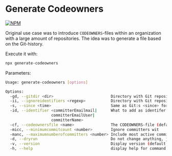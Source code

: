 # Generate Codeowners

[![NPM](https://img.shields.io/npm/v/generate-codeowners.svg?style=flat-square)](https://www.npmjs.com/package/generate-codeowners)

Original use case was to introduce `CODEOWNERS`-files within an organization with a large amount of repositories. The idea was to generate a file based on the Git-history.

Execute it with:

```sh
npx generate-codeowners
```

Parameters:

```sh
Usage: generate-codeowners [options]

Options:
  -gd, --gitdir <dir>                         Directory with Git repository. (default: "generate-codeowners")
  -ii, --ignoreidentifiers <regexp>           Directory with Git repository. (default: ["noreply"])
  -s, --since <time>                          Same as Git:s <since> format. (default: "365.day.ago")
  -id, --identifier <committerEmailmail|      What to add as identifer. (default: "committerEmailmail")
                    committerEmailUser|
                    committerName>
  -cf, --codeownersfile <name>                The CODEOWNERS-file (default: "CODEOWNERS")
  -micc, --minimumcommitcount <number>        Ignore committers wit
  -manc, --maximumnumberofcommitters <number> Include most active committers (default: "100")
  -d, --dryrun                                Do not change anything, just print what would be changed. (default: false)
  -v, --version                               Display version (default: false)
  -h, --help                                  display help for command
```
